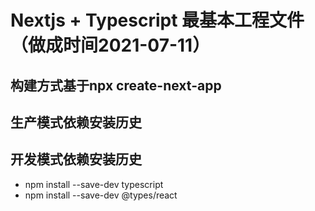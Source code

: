 # Nextjs + Typescript 最基本工程文件（做成时间2021-07-11）

## 构建方式基于npx create-next-app

## 生产模式依赖安装历史

## 开发模式依赖安装历史
- npm install --save-dev typescript
- npm install --save-dev @types/react
